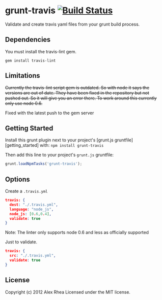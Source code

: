 # grunt-travis [![Build Status](https://secure.travis-ci.org/arhea/grunt-travis.png?branch=master)](https://travis-ci.org/arhea/grunt-travis)

Validate and create travis yaml files from your grunt build process.

## Dependencies
You must install the travis-lint gem.

```text
gem install travis-lint
```

## Limitations
~~Currently the travis-lint script gem is outdated. So with node it says the versions are out of date. They have been fixed in the repository but not pushed out. So it will give you an error there. To work around this currently only use node 0.6.~~

Fixed with the latest push to the gem server

## Getting Started
Install this grunt plugin next to your project's [grunt.js gruntfile][getting_started] with: `npm install grunt-travis`

Then add this line to your project's `grunt.js` gruntfile:

```javascript
grunt.loadNpmTasks('grunt-travis');
```

## Options

Create a `.travis.yml`
```json
travis: {
  dest: "./.travis.yml",
  language: "node_js",
  node_js: [0.6,0.4],
  validate: true
}
```

Note: The linter only supports node 0.6 and less as officially supported

Just to validate.
```json
travis: {
  src: "./.travis.yml",
  validate: true
}
```


## License
Copyright (c) 2012 Alex Rhea
Licensed under the MIT license.
